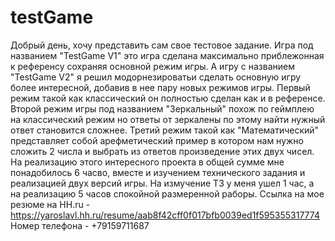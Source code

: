 # testGame
Добрый день, хочу представить сам свое тестовое задание. Игра под названием "TestGame V1" это игра сделана максимально приблежонная к референсу сохраняя основной режим игры. А игру с названием "TestGame V2" я решил модорнезироватьи сделать основную игру более интересной, добавив в нее пару новых режимов игры. Первый режим такой как классический он полностью сделан как и в референсе. Второй режим игры под названием "Зеркальный" похож по геймплею на классический режим но ответы от зеркалены по этому найти нужный ответ становится сложнее. Третий режим такой как "Математический" представляет собой арефметический пример в котором нам нужно сложить 2 числа и выбрать из ответов произведение этих двух чисел. На реализацию этого интересного проекта в общей сумме мне понадобилось 6 часво, вместе и изучением технического задания и реализацией двух версий игры. На измучение ТЗ у меня ушел 1 час, а на реализацию 5 часов спокойной размеренной раборы.
Ссылка на мое резюме на HH.ru - https://yaroslavl.hh.ru/resume/aab8f42cff0f017bfb0039ed1f595355317774
Номер телефона - +79159711687
